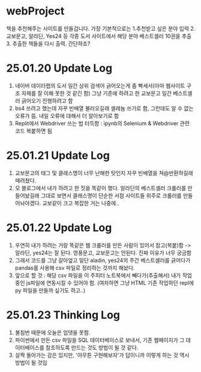 # webProject

책을 추천해주는 사이트를 만들겁니다. 가장 기본적으로는 1.추천받고 싶은 분야 입력 2.교보문고, 알라딘, Yes24 등 각종 도서 사이트에서 해당 분야 베스트셀러 10권을 추출 3. 추출한 책들을 다시 출력. 간단하죠?

# 25.01.20 Update Log
1. 네이버 데이터랩의 도서 일간 상위 검색어 긁어오는게 좀 빡세서(아마 웹사이트 구조 자체를 잘 이해 못한 것 같긴 함) 그냥 기존에 하려고 한 교보문고 일간 베스트셀러 긁어오기 진행하려고 함
2. bs4 쓰려고 했는데 자꾸 빈배열 불러오길래 셀레늄 쓰기로 함, 그런데도 알 수 없는 오류가 뜸. 내일 오류에 대해서 더 알아보기로 함
3. Replit에서 Webdriver 쓰는 법 터득함 : ipynb의 Selenium & Webdriver 관련 코드 복붙하면 됨

# 25.01.21 Update Log
1. 교보문고의 태그 및 클래스명이 너무 난해한 탓인지 자꾸 빈배열을 쳐@반환하길래 때려쳤다.
2. 모 블로그에서 내가 하려고 한 짓을 똑같이 했다. 알라딘의 베스트셀러 크롤러를 만들어놨길래 그대로 보면서 클래스명이 단순한 서점 사이트들 위주로 크롤러를 만들어놔야겠다. 교보같이 크고 복잡한 거는 나중에..

# 25.01.22 Update Log
1. 우연히 내가 하려는 거랑 똑같은 웹 크롤러를 만든 사람이 있어서 참고(복붙)함 -> 알라딘, yes24는 잘 된다. 영풍문고, 교보문고는 안된다. 진짜 이유가 너무 궁금함
2. 그래서 코드를 그냥 갈아엎고 일단 aladin, yes24의 주간 베스트셀러를 긁어다가 pandas를 사용해 csv 파일로 정리하는 것까지 해놨다.
3. 앞으로 할 것 : 해당 csv 파일을 이 주피터 노트북에서 빼다가(추출해서) 내가 작업중인 js파일에 연동시킬 수 있어야 함.
(여차하면 그냥 HTML 기존 작업하던 repl에 py 파일을 만들까 싶기도 하고..)

# 25.01.23 Thinking Log
1. 불침번 때문에 오늘은 업뎃을 못함.
2. 파이썬에서 만든 csv 파일을 SQL 데이터베이스로 보내서, 기존 웹페이지가 그 데이터베이스를 참조하도록 만드는 것도 방법이 될 것 같다.
3. 살짝 돌아가는 감은 있지만, '아무튼 구현해보자'가 답이니까 이렇게 하는 것 역시 방법이 될 것임

